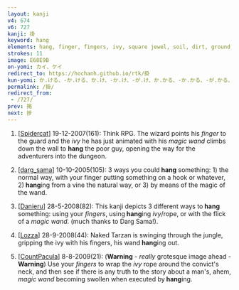 ```yaml
---
layout: kanji
v4: 674
v6: 727
kanji: 掛
keyword: hang
elements: hang, finger, fingers, ivy, square jewel, soil, dirt, ground, magic wand, augury, soil2, dirt2, ground2
strokes: 11
image: E68E9B
on-yomi: カイ、ケイ
redirect_to: https://hochanh.github.io/rtk/掛
kun-yomi: か.ける、-か.ける、か.け、-か.け、-が.け、か.かる、-か.かる、-が.かる、か.かり、-が.かり、かかり、-がかり
permalink: /掛/
redirect_from:
 - /727/
prev: 掲
next: 捗
---
```


1) [<a href="http://kanji.koohii.com/profile/Spidercat">Spidercat</a>] 19-12-2007(161): Think RPG. The wizard points his <em>finger</em> to the guard and the <em>ivy</em> he has just animated with his <em>magic wand</em> climbs down the wall to <strong>hang</strong> the poor guy, opening the way for the adventurers into the dungeon.

2) [<a href="http://kanji.koohii.com/profile/darg_sama">darg_sama</a>] 10-10-2005(105): 3 ways you could<strong> hang</strong> something: 1) the normal way, with your finger putting something on a hook or whatever, 2)<strong> hang</strong>ing from a vine the natural way, or 3) by means of the magic of the wand.

3) [<a href="http://kanji.koohii.com/profile/Danieru">Danieru</a>] 28-5-2008(82): This kanji depicts 3 different ways to<strong> hang</strong> something: using your <em>fingers</em>, using<strong> hang</strong>ing <em>ivy</em>/rope, or with the flick of a <em>magic wand</em>. (much thanks to Darg Sama!).

4) [<a href="http://kanji.koohii.com/profile/Lozza">Lozza</a>] 28-9-2008(44): Naked Tarzan is swinging through the jungle, gripping the ivy with his fingers, his wand<strong> hang</strong>ing out.

5) [<a href="http://kanji.koohii.com/profile/CountPacula">CountPacula</a>] 8-8-2009(21): (<strong>Warning</strong> - <em>really</em> grotesque image ahead - <strong>Warning</strong>) Use your <em>fingers</em> to wrap the <em>ivy</em> rope around the convict&#039;s neck, and then see if there is any truth to the story about a man&#039;s, ahem, <em>magic wand</em> becoming swollen when executed by<strong> hang</strong>ing.

